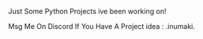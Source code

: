 Just Some Python Projects ive been working on!

Msg Me On Discord If You Have A Project idea : .inumaki.
